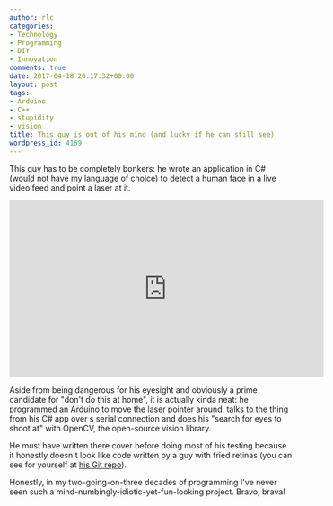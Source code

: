 ```yaml
---
author: rlc
categories:
- Technology
- Programming
- DIY
- Innovation
comments: true
date: 2017-04-18 20:17:32+00:00
layout: post
tags:
- Arduino
- C++
- stupidity
- vision
title: This guy is out of his mind (and lucky if he can still see)
wordpress_id: 4169
---
```


This guy has to be completely bonkers: he wrote an application in C# (would not have my language of choice) to detect a human face in a live video feed and point a laser at it.

<!--more-->

<iframe width="560" height="315" src="https://www.youtube.com/embed/Q8zC3-ZQFJI" title="YouTube video player" frameborder="0" allow="accelerometer; autoplay; clipboard-write; encrypted-media; gyroscope; picture-in-picture; web-share" allowfullscreen></iframe>

Aside from being dangerous for his eyesight and obviously a prime candidate for "don't do this at home", it is actually kinda neat: he programmed an Arduino to move the laser pointer around, talks to the thing from his C# app over s serial connection and does his "search for eyes to shoot at" with OpenCV, the open-source vision library.

He must have written there cover before doing most of his testing because it honestly doesn't look like code written by a guy with fried retinas (you can see for yourself at [his Git repo](https://bitbucket.org/mtreeves808/face-detection-laser-system)).

Honestly, in my two-going-on-three decades of programming I've never seen such a mind-numbingly-idiotic-yet-fun-looking project. Bravo, brava!